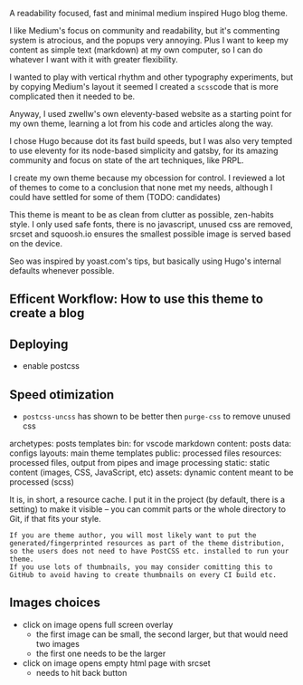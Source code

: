 A readability focused, fast and minimal medium inspired Hugo blog theme.

I like Medium's focus on community and readability, but it's commenting system is atrocious, and the popups very annoying. Plus I want to keep my content as simple text (markdown) at my own computer, so I can do whatever I want with it with greater flexibility.

I wanted to play with vertical rhythm and other typography experiments, but by copying Medium's layout it seemed I created a `scss`code that is more complicated then it needed to be.

Anyway, I used zwellw's own eleventy-based website as a starting point for my own theme, learning a lot from his code and articles along the way.

I chose Hugo because dot its fast build speeds, but I was also very tempted to use eleventy for its node-based simplicity and gatsby, for its amazing community and focus on state of the art techniques, like PRPL.

I create my own theme because my obcession for control. I reviewed a lot of themes to come to a conclusion that none met my needs, although I could have settled for some of them (TODO: candidates)

This theme is meant to be as clean from clutter as possible, zen-habits style. I only used safe fonts, there is no javascript, unused css are removed, srcset and squoosh.io ensures the smallest possible image is served based on the device.

Seo was inspired by yoast.com's tips, but basically using Hugo's internal defaults whenever possible.


## Efficent Workflow: How to use this theme to create a blog

## Deploying
- enable postcss

## Speed otimization
- `postcss-uncss` has shown to be better then `purge-css` to remove unused css

archetypes: posts templates
bin: for vscode markdown
content: posts
data: configs
layouts: main theme templates
public: processed files
resources: processed files, output from pipes and image processing
static: static content (images, CSS, JavaScript, etc)
assets: dynamic content meant to be processed (scss)

It is, in short, a resource cache. I put it in the project (by default, there is a setting) to make it visible – you can commit parts or the whole directory to Git, if that fits your style.

    If you are theme author, you will most likely want to put the generated/fingerprinted resources as part of the theme distribution, so the users does not need to have PostCSS etc. installed to run your theme.
    If you use lots of thumbnails, you may consider comitting this to GitHub to avoid having to create thumbnails on every CI build etc.


## Images choices
- click on image opens full screen overlay
  - the first image can be small, the second larger, but that would need two images
  - the first one needs to be the larger
- click on image opens empty html page with srcset
  - needs to hit back button